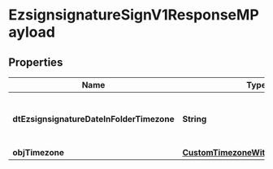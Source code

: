 

# EzsignsignatureSignV1ResponseMPayload

## Properties

Name | Type | Description | Notes
------------ | ------------- | ------------- | -------------
**dtEzsignsignatureDateInFolderTimezone** | **String** | The date the Ezsignsignature was signed in folder&#39;s timezone | 
**objTimezone** | [**CustomTimezoneWithCodeResponse**](CustomTimezoneWithCodeResponse.md) |  |  [optional]




